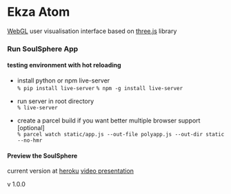 # Ekza Atom
[WebGL](https://en.wikipedia.org/wiki/WebGL) user visualisation interface based on [three.js](https://github.com/mrdoob/three.js/) library

### Run SoulSphere App

#### testing environment with hot reloading <br>
- install python or npm live-server <br>
``% pip install live-server``
``% npm -g install live-server``

- run server in root directory <br>
``% live-server``

- create a parcel build if you want better multiple browser support [optional] <br>
``
% parcel watch static/app.js --out-file polyapp.js --out-dir static --no-hmr
``

#### Preview the SoulSphere
current version at [heroku](http://soulsphere.herokuapp.com/)
[video presentation](https://vimeo.com/383682865)

v 1.0.0
